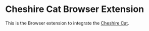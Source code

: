 # Cheshire Cat Browser Extension

This is the Browser extension to integrate the [Cheshire Cat](https://github.com/cheshire-cat-ai/core).
